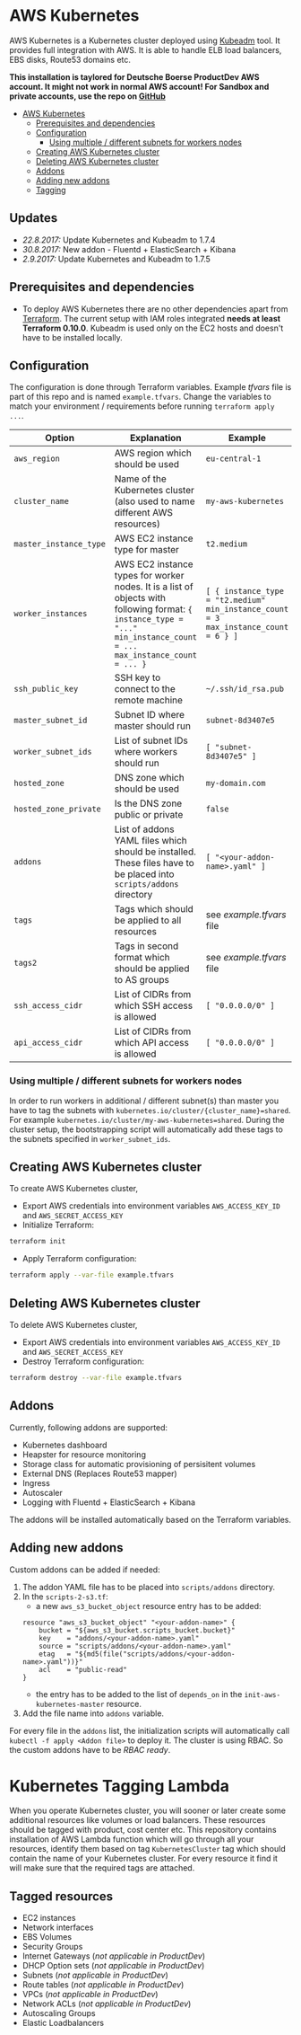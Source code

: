 # AWS Kubernetes

AWS Kubernetes is a Kubernetes cluster deployed using [Kubeadm](https://kubernetes.io/docs/admin/kubeadm/) tool. It provides full integration with AWS. It is able to handle ELB load balancers, EBS disks, Route53 domains etc.

**This installation is taylored for Deutsche Boerse ProductDev AWS account.  It might not work in normal AWS account! For Sandbox and private accounts, use the repo on [GitHub](https://github.com/scholzj/aws-kubernetes)**

<!-- TOC -->

- [AWS Kubernetes](#aws-kubernetes)
    - [Prerequisites and dependencies](#prerequisites-and-dependencies)
    - [Configuration](#configuration)
        - [Using multiple / different subnets for workers nodes](#using-multiple--different-subnets-for-workers-nodes)
    - [Creating AWS Kubernetes cluster](#creating-aws-kubernetes-cluster)
    - [Deleting AWS Kubernetes cluster](#deleting-aws-kubernetes-cluster)
    - [Addons](#addons)
    - [Adding new addons](#adding-new-addons)
    - [Tagging](#tagging)

<!-- /TOC -->

## Updates

* *22.8.2017:* Update Kubernetes and Kubeadm to 1.7.4
* *30.8.2017:* New addon - Fluentd + ElasticSearch + Kibana
* *2.9.2017:* Update Kubernetes and Kubeadm to 1.7.5

## Prerequisites and dependencies

* To deploy AWS Kubernetes there are no other dependencies apart from [Terraform](https://www.terraform.io). The current setup with IAM roles integrated **needs at least Terraform 0.10.0**. Kubeadm is used only on the EC2 hosts and doesn't have to be installed locally.

## Configuration

The configuration is done through Terraform variables. Example *tfvars* file is part of this repo and is named `example.tfvars`. Change the variables to match your environment / requirements before running `terraform apply ...`.

| Option | Explanation | Example |
|--------|-------------|---------|
| `aws_region` | AWS region which should be used | `eu-central-1` |
| `cluster_name` | Name of the Kubernetes cluster (also used to name different AWS resources) | `my-aws-kubernetes` |
| `master_instance_type` | AWS EC2 instance type for master | `t2.medium` |
| `worker_instances` | AWS EC2 instance types for worker nodes. It is a list of objects with following format: `{ instance_type = "..." min_instance_count = ... max_instance_count = ... }`| `[ { instance_type = "t2.medium" min_instance_count = 3 max_instance_count = 6 } ]` |
| `ssh_public_key` | SSH key to connect to the remote machine | `~/.ssh/id_rsa.pub` |
| `master_subnet_id` | Subnet ID where master should run | `subnet-8d3407e5` |
| `worker_subnet_ids` | List of subnet IDs where workers should run | `[ "subnet-8d3407e5" ]` |
| `hosted_zone` | DNS zone which should be used | `my-domain.com` |
| `hosted_zone_private` | Is the DNS zone public or private | `false` |
| `addons` | List of addons YAML files which should be installed. These files have to be placed into `scripts/addons` directory | `[ "<your-addon-name>.yaml" ]` |
| `tags` | Tags which should be applied to all resources | see *example.tfvars* file |
| `tags2` | Tags in second format which should be applied to AS groups | see *example.tfvars* file |
| `ssh_access_cidr` | List of CIDRs from which SSH access is allowed | `[ "0.0.0.0/0" ]` |
| `api_access_cidr` | List of CIDRs from which API access is allowed | `[ "0.0.0.0/0" ]` |

### Using multiple / different subnets for workers nodes

In order to run workers in additional / different subnet(s) than master you have to tag the subnets with `kubernetes.io/cluster/{cluster_name}=shared`. For example `kubernetes.io/cluster/my-aws-kubernetes=shared`. During the cluster setup, the bootstrapping script will automatically add these tags to the subnets specified in `worker_subnet_ids`.

## Creating AWS Kubernetes cluster

To create AWS Kubernetes cluster, 
* Export AWS credentials into environment variables `AWS_ACCESS_KEY_ID` and `AWS_SECRET_ACCESS_KEY`
* Initialize Terraform:
```bash
terraform init
```
* Apply Terraform configuration:
```bash
terraform apply --var-file example.tfvars
```

## Deleting AWS Kubernetes cluster

To delete AWS Kubernetes cluster, 
* Export AWS credentials into environment variables `AWS_ACCESS_KEY_ID` and `AWS_SECRET_ACCESS_KEY`
* Destroy Terraform configuration:
```bash
terraform destroy --var-file example.tfvars
```

## Addons

Currently, following addons are supported:
* Kubernetes dashboard
* Heapster for resource monitoring
* Storage class for automatic provisioning of persisitent volumes
* External DNS (Replaces Route53 mapper)
* Ingress
* Autoscaler
* Logging with Fluentd + ElasticSearch + Kibana

The addons will be installed automatically based on the Terraform variables. 

## Adding new addons

Custom addons can be added if needed:
 1) The addon YAML file has to be placed into `scripts/addons` directory.
 1) In the `scripts-2-s3.tf`:
    - a new `aws_s3_bucket_object` resource entry has to be added:
    ```hcl-terraform
    resource "aws_s3_bucket_object" "<your-addon-name>" {
        bucket = "${aws_s3_bucket.scripts_bucket.bucket}"
        key    = "addons/<your-addon-name>.yaml"
        source = "scripts/addons/<your-addon-name>.yaml"
        etag   = "${md5(file("scripts/addons/<your-addon-name>.yaml"))}"
        acl    = "public-read"
    }
    ```
    - the entry has to be added to the list of `depends_on` in the `init-aws-kubernetes-master` resource.
 1) Add the file name into `addons` variable. 

For every file in the `addons` list, the initialization scripts will automatically call `kubectl -f apply <Addon file>` to deploy it. The cluster is using RBAC. So the custom addons have to be *RBAC ready*.

# Kubernetes Tagging Lambda

When you operate Kubernetes cluster, you will sooner or later create some additional resources like volumes or load balancers. These resources should be tagged with product, cost center etc. This repository contains installation of AWS Lambda function which will go through all your resources, identify them based on tag `KubernetesCluster` tag which should contain the name of your Kubernetes cluster. For every resource it find it will make sure that the required tags are attached.

## Tagged resources

* EC2 instances
* Network interfaces
* EBS Volumes
* Security Groups
* Internet Gateways (*not applicable in ProductDev*)
* DHCP Option sets (*not applicable in ProductDev*)
* Subnets (*not applicable in ProductDev*)
* Route tables (*not applicable in ProductDev*)
* VPCs (*not applicable in ProductDev*)
* Network ACLs (*not applicable in ProductDev*)
* Autoscaling Groups
* Elastic Loadbalancers